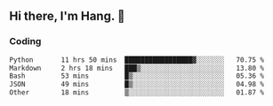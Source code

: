 ## Hi there, I'm Hang. 👋

### Coding

<!--START_SECTION:waka-->

```txt
Python       11 hrs 50 mins  █████████████████▓░░░░░░░   70.75 %
Markdown     2 hrs 18 mins   ███▒░░░░░░░░░░░░░░░░░░░░░   13.80 %
Bash         53 mins         █▒░░░░░░░░░░░░░░░░░░░░░░░   05.36 %
JSON         49 mins         █▒░░░░░░░░░░░░░░░░░░░░░░░   04.98 %
Other        18 mins         ▒░░░░░░░░░░░░░░░░░░░░░░░░   01.87 %
```

<!--END_SECTION:waka-->
